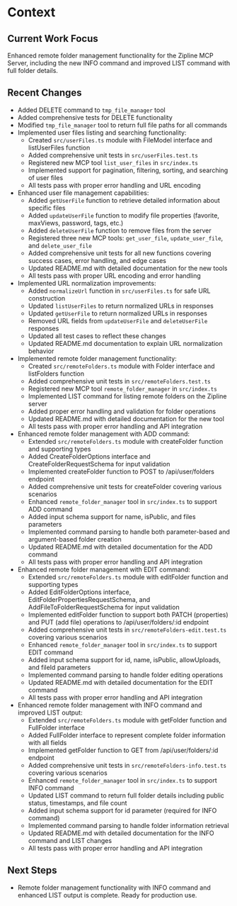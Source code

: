 # Context

## Current Work Focus

Enhanced remote folder management functionality for the Zipline MCP Server, including the new INFO command and improved LIST command with full folder details.

## Recent Changes

- Added DELETE command to `tmp_file_manager` tool
- Added comprehensive tests for DELETE functionality
- Modified `tmp_file_manager` tool to return full file paths for all commands
- Implemented user files listing and searching functionality:
  - Created `src/userFiles.ts` module with FileModel interface and listUserFiles function
  - Added comprehensive unit tests in `src/userFiles.test.ts`
  - Registered new MCP tool `list_user_files` in `src/index.ts`
  - Implemented support for pagination, filtering, sorting, and searching of user files
  - All tests pass with proper error handling and URL encoding
- Enhanced user file management capabilities:
  - Added `getUserFile` function to retrieve detailed information about specific files
  - Added `updateUserFile` function to modify file properties (favorite, maxViews, password, tags, etc.)
  - Added `deleteUserFile` function to remove files from the server
  - Registered three new MCP tools: `get_user_file`, `update_user_file`, and `delete_user_file`
  - Added comprehensive unit tests for all new functions covering success cases, error handling, and edge cases
  - Updated README.md with detailed documentation for the new tools
  - All tests pass with proper URL encoding and error handling
- Implemented URL normalization improvements:
  - Added `normalizeUrl` function in `src/userFiles.ts` for safe URL construction
  - Updated `listUserFiles` to return normalized URLs in responses
  - Updated `getUserFile` to return normalized URLs in responses
  - Removed URL fields from `updateUserFile` and `deleteUserFile` responses
  - Updated all test cases to reflect these changes
  - Updated README.md documentation to explain URL normalization behavior
- Implemented remote folder management functionality:
  - Created `src/remoteFolders.ts` module with Folder interface and listFolders function
  - Added comprehensive unit tests in `src/remoteFolders.test.ts`
  - Registered new MCP tool `remote_folder_manager` in `src/index.ts`
  - Implemented LIST command for listing remote folders on the Zipline server
  - Added proper error handling and validation for folder operations
  - Updated README.md with detailed documentation for the new tool
  - All tests pass with proper error handling and API integration
- Enhanced remote folder management with ADD command:
  - Extended `src/remoteFolders.ts` module with createFolder function and supporting types
  - Added CreateFolderOptions interface and CreateFolderRequestSchema for input validation
  - Implemented createFolder function to POST to /api/user/folders endpoint
  - Added comprehensive unit tests for createFolder covering various scenarios
  - Enhanced `remote_folder_manager` tool in `src/index.ts` to support ADD command
  - Added input schema support for name, isPublic, and files parameters
  - Implemented command parsing to handle both parameter-based and argument-based folder creation
  - Updated README.md with detailed documentation for the ADD command
  - All tests pass with proper error handling and API integration
- Enhanced remote folder management with EDIT command:
  - Extended `src/remoteFolders.ts` module with editFolder function and supporting types
  - Added EditFolderOptions interface, EditFolderPropertiesRequestSchema, and AddFileToFolderRequestSchema for input validation
  - Implemented editFolder function to support both PATCH (properties) and PUT (add file) operations to /api/user/folders/:id endpoint
  - Added comprehensive unit tests in `src/remoteFolders-edit.test.ts` covering various scenarios
  - Enhanced `remote_folder_manager` tool in `src/index.ts` to support EDIT command
  - Added input schema support for id, name, isPublic, allowUploads, and fileId parameters
  - Implemented command parsing to handle folder editing operations
  - Updated README.md with detailed documentation for the EDIT command
  - All tests pass with proper error handling and API integration
- Enhanced remote folder management with INFO command and improved LIST output:
  - Extended `src/remoteFolders.ts` module with getFolder function and FullFolder interface
  - Added FullFolder interface to represent complete folder information with all fields
  - Implemented getFolder function to GET from /api/user/folders/:id endpoint
  - Added comprehensive unit tests in `src/remoteFolders-info.test.ts` covering various scenarios
  - Enhanced `remote_folder_manager` tool in `src/index.ts` to support INFO command
  - Updated LIST command to return full folder details including public status, timestamps, and file count
  - Added input schema support for id parameter (required for INFO command)
  - Implemented command parsing to handle folder information retrieval
  - Updated README.md with detailed documentation for the INFO command and LIST changes
  - All tests pass with proper error handling and API integration

## Next Steps

- Remote folder management functionality with INFO command and enhanced LIST output is complete. Ready for production use.
